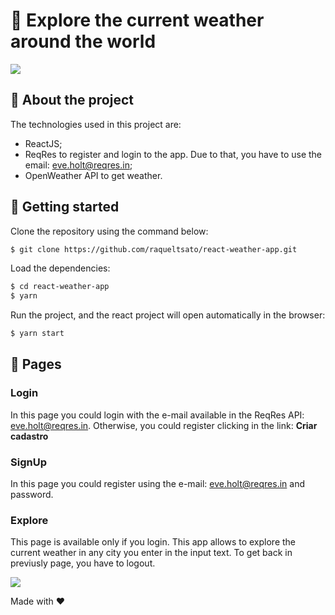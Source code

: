 
# :sunrise: Explore the current weather around the world

![](https://github.com/raqueltsato/react-weather-app/blob/master/src/assets/logo.svg)

## :wrench: About the project 
The technologies used in this project are:
- ReactJS; 
- ReqRes to register and login to the app. Due to that, you have to use the email: eve.holt@reqres.in;
- OpenWeather API to get weather.

## :checkered_flag: Getting started
Clone the repository using the command below:

```sh
$ git clone https://github.com/raqueltsato/react-weather-app.git
```
Load the dependencies:

```sh
$ cd react-weather-app
$ yarn 
```

Run the project, and the react project will open automatically in the browser: 

```sh
$ yarn start
```

## :circus_tent: Pages
### Login

In this page you could login with the e-mail available in the ReqRes API: eve.holt@reqres.in. Otherwise, you could register clicking in the link: **Criar cadastro**

### SignUp

In this page you could register using the e-mail: eve.holt@reqres.in and password.

### Explore

This page is available only if you login.
This app allows to explore the current weather in any city you enter in the input text.
To get back in previusly page, you have to logout.

![](https://github.com/raqueltsato/react-weather-app/blob/master/src/assets/explorePage.gif)


Made with :heart:

